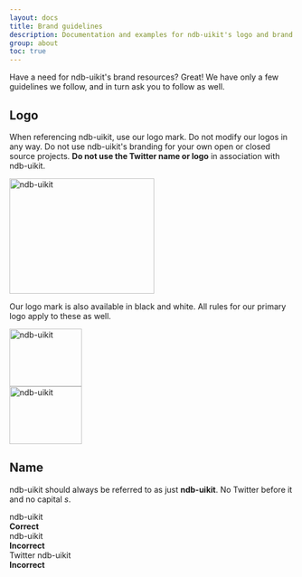 ```yaml
---
layout: docs
title: Brand guidelines
description: Documentation and examples for ndb-uikit's logo and brand usage guidelines.
group: about
toc: true
---
```


Have a need for ndb-uikit's brand resources? Great! We have only a few guidelines we follow, and in turn ask you to follow as well.

## Logo

When referencing ndb-uikit, use our logo mark. Do not modify our logos in any way. Do not use ndb-uikit's branding for your own open or closed source projects. **Do not use the Twitter name or logo** in association with ndb-uikit.

<div class="bd-brand-item px-2 py-5 mb-3 bg-light rounded-lg">
  <img class="d-block img-fluid mx-auto" src="/docs/{{< param docs_version >}}/assets/brand/ndb-uikit-logo.svg" alt="ndb-uikit" width="256" height="204">
</div>

Our logo mark is also available in black and white. All rules for our primary logo apply to these as well.

<div class="bd-brand-logos d-sm-flex text-center bg-light rounded-lg overflow-hidden w-100 mb-3">
  <div class="bd-brand-item w-100 px-2 py-5">
    <img src="/docs/{{< param docs_version >}}/assets/brand/ndb-uikit-logo-black.svg" alt="ndb-uikit" width="128" height="102" loading="lazy">
  </div>
  <div class="bd-brand-item w-100 px-2 py-5 inverse">
    <img src="/docs/{{< param docs_version >}}/assets/brand/ndb-uikit-logo-white.svg" alt="ndb-uikit" width="128" height="102" loading="lazy">
  </div>
</div>

## Name

ndb-uikit should always be referred to as just **ndb-uikit**. No Twitter before it and no capital _s_.

<div class="bd-brand-logos d-sm-flex text-center bg-light rounded-lg overflow-hidden w-100 mb-3">
  <div class="bd-brand-item w-100 p-3">
    <div class="h3">ndb-uikit</div>
    <strong class="text-success">Correct</strong>
  </div>
  <div class="bd-brand-item w-100 p-3">
    <div class="h3 text-muted">ndb-uikit</div>
    <strong class="text-danger">Incorrect</strong>
  </div>
  <div class="bd-brand-item w-100 p-3">
    <div class="h3 text-muted">Twitter ndb-uikit</div>
    <strong class="text-danger">Incorrect</strong>
  </div>
</div>
